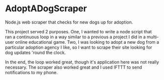 # AdoptADogScraper
Node.js web scraper that checks for new dogs up for adoption.

This project served 2 purposes. One, I wanted to write a node script that ran a continuous loop in a way similar to a previous a project I did in a multi-user online educational game. Two, I was looking to adopt a new dog from a particular adoption agency I like, so I want to scrape their site looking for dog updates 'round the clock.

In the end, the loop worked great, though it's application here was not really necessary. The scraper also worked great and I used IFTTT to send notifications to my phone.
